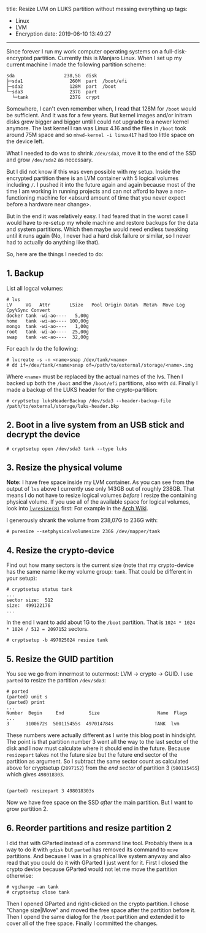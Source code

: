 title: Resize LVM on LUKS partition without messing everything up
tags:
  - Linux
  - LVM
  - Encryption
date: 2019-06-10 13:49:27
---


Since forever I run my work computer operating systems on a full-disk-encrypted partition. Currently this is Manjaro Linux. When I set up my current machine I made the following partition scheme:

```
sda                  238,5G  disk
├─sda1                 260M  part  /boot/efi
├─sda2                 128M  part  /boot
└─sda3                 237G  part
  └─tank               237G  crypt
```

Somewhere, I can't even remember when, I read that 128M for `/boot` would be sufficient. And it was for a few years. But kernel images and/or initram disks grew bigger and bigger until I could not upgrade to a newer kernel anymore. The last kernel I ran was Linux 4.16 and the files in `/boot` took around 75M space and so `mhwd-kernel -i linux417` had too little space on the device left.

What I needed to do was to shrink `/dev/sda3`, move it to the end of the SSD and grow `/dev/sda2` as necessary.

But I did not know if this was even possible with my setup. Inside the encrypted partition there is an LVM container with 5 logical volumes including `/`. I pushed it into the future again and again because most of the time I am working in running projects and can not afford to have a non-functioning machine for \<absurd amount of time that you never expect before a hardware near change\>.

But in the end it was relatively easy. I had feared that in the worst case I would have to re-setup my whole machine and restore backups for the data and system partitions. Which then maybe would need endless tweaking until it runs again (No, I never had a hard disk failure or similar, so I never had to actually do anything like that).

So, here are the things I needed to do:

## 1. Backup
List all logcal volumes:
```
# lvs
LV     VG   Attr       LSize   Pool Origin Data%  Meta%  Move Log Cpy%Sync Convert
docker tank -wi-ao----   5,00g                                        
home   tank -wi-ao---- 100,00g                                        
mongo  tank -wi-ao----   1,00g                                        
root   tank -wi-ao----  25,00g                                        
swap   tank -wc-ao----  32,00g
```
For each lv do the following:
```
# lvcreate -s -n <name>snap /dev/tank/<name>
# dd if=/dev/tank/<name>snap of=/path/to/external/storage/<name>.img
```
Where `<name>` must be replaced by the actual names of the lvs. Then I backed up both the `/boot` and the `/boot/efi` partitions, also with `dd`.
Finally I made a backup of the LUKS header for the crypto-partition:
```
# cryptsetup luksHeaderBackup /dev/sda3 --header-backup-file /path/to/external/storage/luks-header.bkp
```

## 2. Boot in a live system from an USB stick and decrypt the device

```
# cryptsetup open /dev/sda3 tank --type luks 
```

## 3. Resize the physical volume
__Note:__ I have free space inside my LVM container. As you can see from the output of `lvs` above I currently use only 143GB out of roughly 238GB. That means I do not have to resize logical volumes _before_ I resize the containing physical volume. If you use all of the available space for logical volumes, look into [`lvresize(8)`](https://jlk.fjfi.cvut.cz/arch/manpages/man/lvresize.8) first: For example in the  [Arch Wiki](https://wiki.archlinux.org/index.php/LVM#Resizing_volumes).

I generously shrank the volume from 238,07G to 236G with:
```
# pvresize --setphysicalvolumesize 236G /dev/mapper/tank
```

## 4. Resize the crypto-device
Find out how many sectors is the current size (note that my crypto-device has the same name like my volume group: `tank`. That could be different in your setup):
```
# cryptsetup status tank
...
sector size:  512
size:  499122176
...
```
In the end I want to add about 1G to the `/boot` partition. That is `1024 * 1024 * 1024 / 512 = 2097152` sectors.
```
# cryptsetup -b 497025024 resize tank
```

## 5. Resize the GUID partition
You see we go from innermost to outermost: LVM -> crypto -> GUID. I use `parted` to resize the partition `/dev/sda3`:
```
# parted
(parted) unit s
(parted) print
...
Number  Begin     End         Size                     Name  Flags
...
3      3100672s  500115455s  497014784s               TANK  lvm
```
These numbers were actually different as I write this blog post in hindsight. The point is that partition number 3 went all the way to the last sector of the disk and I now must calculate where it should end in the future. Because `resizepart` takes not the future size but the future end sector of the partition as argument. So I subtract the same sector count as calculated above for cryptsetup (`2097152`) from the _end sector_ of partition 3 (`500115455`) which gives `498018303`.
```

(parted) resizepart 3 498018303s
```
Now we have free space on the SSD _after_ the main partition. But I want to grow partition 2.

## 6. Reorder partitions and resize partition 2
I did that with GParted instead of a command line tool. Probably there is a way to do it with `gdisk` but `parted` has removed its command to `move` partitions. And because I was in a graphical live system anyway and also read that you could do it with GParted I just went for it.
First I closed the crypto device because GParted would not let me move the partition otherwise:
```
# vgchange -an tank
# cryptsetup close tank
```
Then I opened GParted and right-clicked on the crypto partition. I chose "Change size|Move" and moved the free space after the partition before it. Then I opend the same dialog for the `/boot` partition and extended it to cover all of the free space. Finally I committed the changes.

